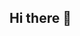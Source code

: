 ## Hi there 👋

<!--
**SergeThomas/SergeThomas** is a ✨ _special_ ✨ repository because its `README.md` (this file) appears on your GitHub profile.

Here are some ideas to get you started:

- 🔭 I’m currently working on ...
[![roadmap.sh](https://roadmap.sh/card/wide/64438668e272577374947734?variant=dark)](https://roadmap.sh)
-->
